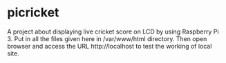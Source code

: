 # picricket
A project about displaying live cricket score on LCD by using Raspberry Pi 3.
Put in all the files given here in /var/www/html directory. Then open browser and access the URL http://localhost to test the working of local site.
